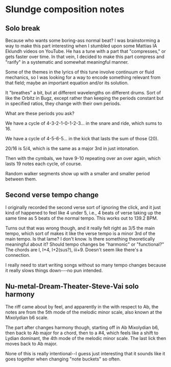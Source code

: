 # Slundge composition notes

## Solo break

Because who wants some boring-ass normal beat?
I was brainstorming a way to make this part interesting when I stumbled upon
some Mattias IA Eklundh videos on YouTube.
He has a tune with a part that "compresses," or gets faster over time.
In that vein, I decided to make this part compress and "rarify"
in a systematic and somewhat meaningful manner.

Some of the themes in the lyrics of this tune involve continuum or fluid
mechanics, so I was looking for a way to encode something relevant from that
field; maybe an important equation and/or its solution.

It "breathes" a bit, but at different wavelengths on different drums.
Sort of like the Orbitz in Bugz, except rather than keeping the periods
constant but in specified ratios, they change with their own periods.

What are these periods you ask?

We have a cycle of 4-3-2-1-0-1-2-3... in the snare and ride, which sums to 16.

We have a cycle of 4-5-6-5... in the kick that lasts the sum of those (20).

20/16 is 5/4, which is the same as a major 3rd in just intonation.

Then with the cymbals, we have 9-10 repeating over an over again, which lasts
19 notes each cycle, of course.

Random walker segments show up with a smaller and smaller period between them.


## Second verse tempo change

I originally recorded the second verse sort of ignoring the click, and it just
kind of happened to feel like 4 under 5, i.e., 4 beats of verse taking up the
same time as 5 beats of the normal tempo. This works out to 139.2 BPM.

Turns out that was wrong though, and it really felt right as 3/5 the main
tempo, which sort of makes it like the verse tempo is a minor 3rd of the
main tempo. Is that lame? I don't know.
Is there something theoretically meaningful about it?
Should tempo changes be "harmonic" or "functional?"
The chords are I, I+4, I+2(sus?), iii+9.
Doesn't seem like there's a connection.

I really need to start writing songs without so many tempo changes because it
really slows things down---no pun intended.


## Nu-metal-Dream-Theater-Steve-Vai solo harmony

The riff came about by feel, and apparently in the with respect to Ab, the
notes are from the 5th mode of the melodic minor scale, also known at the
Mixolydian b6 scale.

The part after changes harmony though, starting off in Ab Mixolydian b6, then
back to Ab major for a chord, then to a \#4, which feels like a shift to
Lydian dominant, the 4th mode of the melodic minor scale. The last lick then
moves back to Ab major.

None of this is really intentional--I guess just interesting that it sounds
like it goes together when changing "note buckets" so often.
